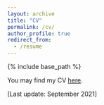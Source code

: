 ```yaml
---
layout: archive
title: "CV"
permalink: /cv/
author_profile: true
redirect_from:
  - /resume
---
```


{% include base_path %}

You may find my CV [here](https://maminbajand.github.io/CV___2021_Sept_14.pdf).

[Last update: September 2021]

